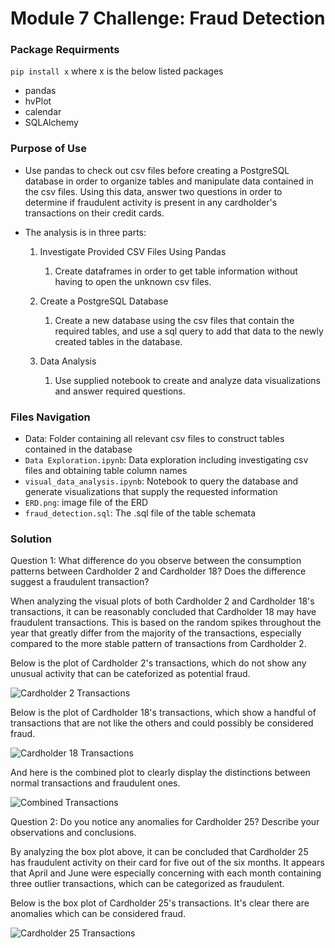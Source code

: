 # Module 7 Challenge: Fraud Detection

### Package Requirments
`pip install x` where x is the below listed packages
* pandas
* hvPlot
* calendar
* SQLAlchemy
  
### Purpose of Use
* Use pandas to check out csv files before creating a PostgreSQL database in order to organize tables and manipulate data contained in the csv files. Using this data, answer two questions in order to determine if fraudulent activity is present in any cardholder's transactions on their credit cards.
* The analysis is in three parts:

    1. Investigate Provided CSV Files Using Pandas
       1. Create dataframes in order to get table information without having to open the unknown csv files.

    2. Create a PostgreSQL Database
       1. Create a new database using the csv files that contain the required tables, and use a sql query to add that data to the newly created tables in the database.

    3. Data Analysis
       1. Use supplied notebook to create and analyze data visualizations and answer required questions.

### Files Navigation
* Data: Folder containing all relevant csv files to construct tables contained in the database
* `Data Exploration.ipynb`: Data exploration including investigating csv files and obtaining table column names
* `visual_data_analysis.ipynb`: Notebook to query the database and generate visualizations that supply the requested information
* `ERD.png`: image file of the ERD
* `fraud_detection.sql`: The .sql file of the table schemata

### Solution
Question 1: What difference do you observe between the consumption patterns between Cardholder 2 and Cardholder 18? Does the difference suggest a fraudulent transaction?

When analyzing the visual plots of both Cardholder 2 and Cardholder 18's transactions, it can be reasonably concluded that Cardholder 18 may have fraudulent transactions. This is based on the random spikes throughout the year that greatly differ from the majority of the transactions, especially compared to the more stable pattern of transactions from Cardholder 2.

Below is the plot of Cardholder 2's transactions, which do not show any unusual activity that can be cateforized as potential fraud.

![Cardholder 2 Transactions](https://github.com/lrb924/Module_7_Challenge/blob/main/Visualizations/Cardholder%202.png?raw=true)

Below is the plot of Cardholder 18's transactions, which show a handful of transactions that are not like the others and could possibly be considered fraud. 

![Cardholder 18 Transactions](https://github.com/lrb924/Module_7_Challenge/blob/main/Visualizations/Cardholder%2018.png?raw=true)

And here is the combined plot to clearly display the distinctions between normal transactions and fraudulent ones.

![Combined Transactions](https://github.com/lrb924/Module_7_Challenge/blob/main/Visualizations/Combined.png?raw=true)

Question 2: Do you notice any anomalies for Cardholder 25? Describe your observations and conclusions.

By analyzing the box plot above, it can be concluded that Cardholder 25 has fraudulent activity on their card for five out of the six months. It appears that April and June were especially concerning with each month containing three outlier transactions, which can be categorized as fraudulent.

Below is the box plot of Cardholder 25's transactions. It's clear there are anomalies which can be considered fraud. 

![Cardholder 25 Transactions](https://github.com/lrb924/Module_7_Challenge/blob/main/Visualizations/Cardholder%2025.png?raw=true)






